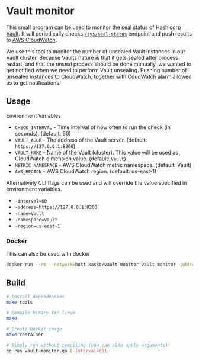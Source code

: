 # Vault monitor

This small program can be used to monitor the seal status of [Hashicorp Vault](https://www.vaultproject.io). It will
periodically checks [`/sys/seal-status`](https://www.vaultproject.io/api/system/seal-status.html) endpoint and push
results to [AWS CloudWatch](https://aws.amazon.com/cloudwatch/).

We use this tool to monitor the number of unsealed Vault instances in our Vault cluster. Because Vaults nature is
that it gets sealed after process restart, and that the unseal process should be done manually, we wanted to get
notified when we need to perform Vault unsealing. Pushing number of unsealed instances to CloudWatch, together with
CoudWatch alarm allowed us to get notifications.

## Usage

Environment Variables

- `CHECK_INTERVAL` - Time interval of how often to run the check (in seconds). (default: 60)
- `VAULT_ADDR` - The address of the Vault server. (default: `https://127.0.0.1:8200`)
- `VAULT_NAME` - Name of the Vault (cluster). This value will be used as CloudWatch dimension value. (default: `Vault`)
- `METRIC_NAMESPACE` - AWS CloudWatch metric namespace. (default: Vault)
- `AWS_REGION` - AWS CloudWatch region. (default: us-east-1)

Alternatively CLI flags can be used and will override the value specified in environment variables.

- `-interval=60`
- `-address=https://127.0.0.1:8200`
- `-name=Vault`
- `-namespace=Vault`
- `-region=us-east-1`

### Docker

This can also be used with docker

```sh
docker run --rm --network=host kasko/vault-monitor vault-monitor -address=http://127.0.0.1:8200 -region=eu-west-1
```

## Build

```sh
# Install dependencies
make tools

# Compile binary for linux
make

# Create Docker image
make container

# Simply run without compiling (you can also apply arguments)
go run vault-monitor.go [-interval=60]
```
